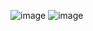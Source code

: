 ![image](https://github.com/DubstepTC/exam/assets/118935884/23224c14-860f-46c8-96ee-3f6225f82420)
![image](https://github.com/DubstepTC/exam/assets/118935884/04bb3462-9966-4b54-aa58-1674578f03ed)

